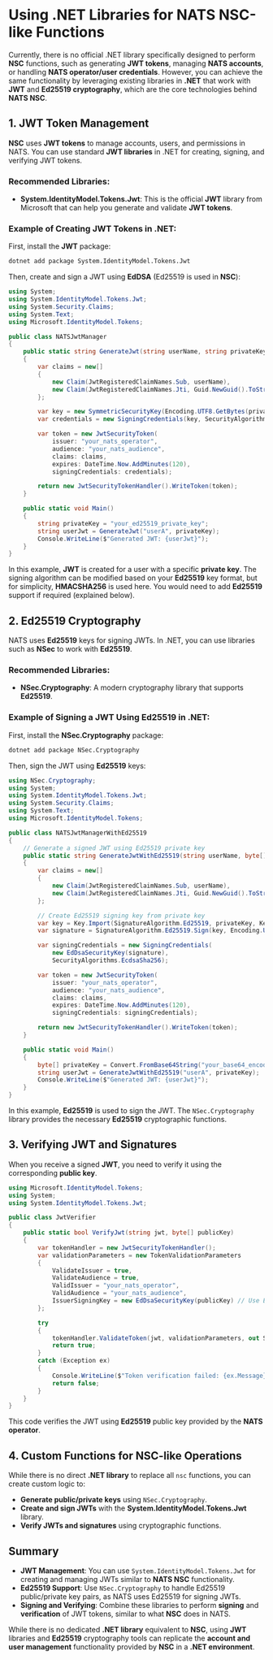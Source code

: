 
# Using .NET Libraries for NATS NSC-like Functions

Currently, there is no official .NET library specifically designed to perform **NSC** functions, such as generating **JWT tokens**, managing **NATS accounts**, or handling **NATS operator/user credentials**. However, you can achieve the same functionality by leveraging existing libraries in **.NET** that work with **JWT** and **Ed25519 cryptography**, which are the core technologies behind **NATS NSC**.

## 1. JWT Token Management

**NSC** uses **JWT tokens** to manage accounts, users, and permissions in NATS. You can use standard **JWT libraries** in .NET for creating, signing, and verifying JWT tokens.

### Recommended Libraries:
- **System.IdentityModel.Tokens.Jwt**: This is the official **JWT** library from Microsoft that can help you generate and validate **JWT tokens**.

### Example of Creating JWT Tokens in .NET:

First, install the **JWT** package:

```bash
dotnet add package System.IdentityModel.Tokens.Jwt
```

Then, create and sign a JWT using **EdDSA** (Ed25519 is used in **NSC**):

```csharp
using System;
using System.IdentityModel.Tokens.Jwt;
using System.Security.Claims;
using System.Text;
using Microsoft.IdentityModel.Tokens;

public class NATSJwtManager
{
    public static string GenerateJwt(string userName, string privateKey)
    {
        var claims = new[]
        {
            new Claim(JwtRegisteredClaimNames.Sub, userName),
            new Claim(JwtRegisteredClaimNames.Jti, Guid.NewGuid().ToString())
        };

        var key = new SymmetricSecurityKey(Encoding.UTF8.GetBytes(privateKey));
        var credentials = new SigningCredentials(key, SecurityAlgorithms.HmacSha256);

        var token = new JwtSecurityToken(
            issuer: "your_nats_operator",
            audience: "your_nats_audience",
            claims: claims,
            expires: DateTime.Now.AddMinutes(120),
            signingCredentials: credentials);

        return new JwtSecurityTokenHandler().WriteToken(token);
    }

    public static void Main()
    {
        string privateKey = "your_ed25519_private_key";
        string userJwt = GenerateJwt("userA", privateKey);
        Console.WriteLine($"Generated JWT: {userJwt}");
    }
}
```

In this example, **JWT** is created for a user with a specific **private key**. The signing algorithm can be modified based on your **Ed25519** key format, but for simplicity, **HMACSHA256** is used here. You would need to add **Ed25519** support if required (explained below).

## 2. Ed25519 Cryptography

NATS uses **Ed25519** keys for signing JWTs. In .NET, you can use libraries such as **NSec** to work with **Ed25519**.

### Recommended Libraries:
- **NSec.Cryptography**: A modern cryptography library that supports **Ed25519**.
  
### Example of Signing a JWT Using Ed25519 in .NET:

First, install the **NSec.Cryptography** package:

```bash
dotnet add package NSec.Cryptography
```

Then, sign the JWT using **Ed25519** keys:

```csharp
using NSec.Cryptography;
using System;
using System.IdentityModel.Tokens.Jwt;
using System.Security.Claims;
using System.Text;
using Microsoft.IdentityModel.Tokens;

public class NATSJwtManagerWithEd25519
{
    // Generate a signed JWT using Ed25519 private key
    public static string GenerateJwtWithEd25519(string userName, byte[] privateKey)
    {
        var claims = new[]
        {
            new Claim(JwtRegisteredClaimNames.Sub, userName),
            new Claim(JwtRegisteredClaimNames.Jti, Guid.NewGuid().ToString())
        };

        // Create Ed25519 signing key from private key
        var key = Key.Import(SignatureAlgorithm.Ed25519, privateKey, KeyBlobFormat.RawPrivateKey);
        var signature = SignatureAlgorithm.Ed25519.Sign(key, Encoding.UTF8.GetBytes(userName));

        var signingCredentials = new SigningCredentials(
            new EdDsaSecurityKey(signature),
            SecurityAlgorithms.EcdsaSha256);

        var token = new JwtSecurityToken(
            issuer: "your_nats_operator",
            audience: "your_nats_audience",
            claims: claims,
            expires: DateTime.Now.AddMinutes(120),
            signingCredentials: signingCredentials);

        return new JwtSecurityTokenHandler().WriteToken(token);
    }

    public static void Main()
    {
        byte[] privateKey = Convert.FromBase64String("your_base64_encoded_private_key");
        string userJwt = GenerateJwtWithEd25519("userA", privateKey);
        Console.WriteLine($"Generated JWT: {userJwt}");
    }
}
```

In this example, **Ed25519** is used to sign the JWT. The `NSec.Cryptography` library provides the necessary **Ed25519** cryptographic functions.

## 3. Verifying JWT and Signatures

When you receive a signed **JWT**, you need to verify it using the corresponding **public key**.

```csharp
using Microsoft.IdentityModel.Tokens;
using System;
using System.IdentityModel.Tokens.Jwt;

public class JwtVerifier
{
    public static bool VerifyJwt(string jwt, byte[] publicKey)
    {
        var tokenHandler = new JwtSecurityTokenHandler();
        var validationParameters = new TokenValidationParameters
        {
            ValidateIssuer = true,
            ValidateAudience = true,
            ValidIssuer = "your_nats_operator",
            ValidAudience = "your_nats_audience",
            IssuerSigningKey = new EdDsaSecurityKey(publicKey) // Use Ed25519 public key here
        };

        try
        {
            tokenHandler.ValidateToken(jwt, validationParameters, out SecurityToken validatedToken);
            return true;
        }
        catch (Exception ex)
        {
            Console.WriteLine($"Token verification failed: {ex.Message}");
            return false;
        }
    }
}
```

This code verifies the JWT using **Ed25519** public key provided by the **NATS operator**.

## 4. Custom Functions for NSC-like Operations

While there is no direct **.NET library** to replace all `nsc` functions, you can create custom logic to:
- **Generate public/private keys** using `NSec.Cryptography`.
- **Create and sign JWTs** with the **System.IdentityModel.Tokens.Jwt** library.
- **Verify JWTs and signatures** using cryptographic functions.

## Summary

- **JWT Management**: You can use `System.IdentityModel.Tokens.Jwt` for creating and managing JWTs similar to **NATS NSC** functionality.
- **Ed25519 Support**: Use `NSec.Cryptography` to handle Ed25519 public/private key pairs, as NATS uses Ed25519 for signing JWTs.
- **Signing and Verifying**: Combine these libraries to perform **signing** and **verification** of JWT tokens, similar to what **NSC** does in NATS.
  
While there is no dedicated **.NET library** equivalent to **NSC**, using **JWT** libraries and **Ed25519** cryptography tools can replicate the **account and user management** functionality provided by **NSC** in a **.NET environment**.
